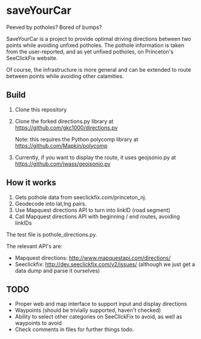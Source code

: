 # saveYourCar

Peeved by potholes? Bored of bumps? 

SaveYourCar is a project to provide optimal driving directions 
between two points while avoiding unfixed potholes. The pothole
information is taken from the user-reported, and as yet
unfixed potholes, on Princeton's SeeClickFix website.

Of course, the infrastructure is more general and can be extended to route 
between points while avoiding other calamities. 

Build
-----
 1. Clone this repository

 2. Clone the forked directions.py library at https://github.com/gkc1000/directions.py

    Note: this requires the Python polycomp library at https://github.com/Mapkin/polycomp

 3. Currently, if you want to display the route, it uses geojsonio.py at https://github.com/jwass/geojsonio.py

How it works
------------

1. Gets pothole data from seeclickfix.com/princeton_nj. 
2. Geodecode into lat,lng pairs.
3. Use Mapquest directions API to turn into linkID (road segment)
4. Call Mapquest directions API with beginning / end routes, avoiding linkIDs

The test file is pothole_directions.py.

The relevant API's are:
* Mapquest directions: http://www.mapquestapi.com/directions/
* Seeclickfix: http://dev.seeclickfix.com/v2/issues/
  (although we just get a data dump and parse it ourselves)

TODO
----

* Proper web and map interface to support input and display directions
* Waypoints (should be trivially supported, haven't checked)
* Ability to select other categories on SeeClickFix to avoid, as well
  as waypoints to avoid
* Check comments in files for further things todo.

